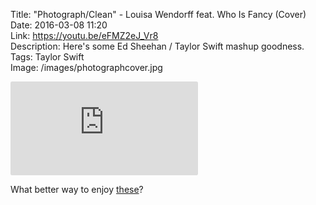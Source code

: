 Title: "Photograph/Clean" - Louisa Wendorff feat. Who Is Fancy (Cover)  
Date: 2016-03-08 11:20  
Link: https://youtu.be/eFMZ2eJ_Vr8  
Description: Here's some Ed Sheehan / Taylor Swift mashup goodness.  
Tags: Taylor Swift  
Image: /images/photographcover.jpg  

<iframe style="border-radius: 0.2em" src="https://www.youtube.com/embed/eFMZ2eJ_Vr8" frameborder="0" allowfullscreen></iframe>

What better way to enjoy [these][1]?

[1]: /2016/3/2/the-new-headphone-king-bo-h6-2nd-generation "My post about the new H6's"